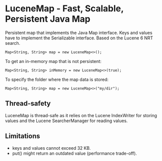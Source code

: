 # LuceneMap - Fast, Scalable, Persistent Java Map

Persistent map that implements the Java Map interface. Keys and values have to implement the Serializable interface. 
Based on the Lucene 6 NRT search.

```
Map<String, String> map = new LuceneMap<>();
```

To get an in-memory map that is not persistent:
```
Map<String, String> inMemory = new LuceneMap<>(true);
```

To specify the folder where the map data is stored:
```
Map<String, String> map = new LuceneMap<>("my/dir");
```

## Thread-safety
LuceneMap is thread-safe as it relies on the Lucene IndexWriter for storing values and the Lucene SearcherManager for reading values. 

## Limitations
* keys and values cannot exceed 32 KB.
* put() might return an outdated value (performance trade-off).

